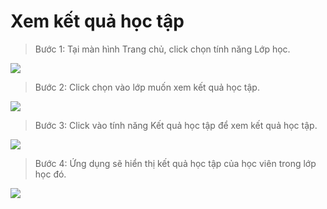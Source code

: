 # Xem kết quả học tập

> Bước 1: Tại màn hình Trang chủ, click chọn tính năng Lớp học.

![](../.gitbook/assets/1%20%283%29.jpg)

> Bước 2: Click chọn vào lớp muốn xem kết quả học tập.

![](../.gitbook/assets/2%20%284%29.jpg)

> Bước 3: Click vào tính năng Kết quả học tập để xem kết quả học tập.

![](../.gitbook/assets/4%20%281%29.jpg)

> Bước 4: Ứng dụng sẽ hiển thị kết quả học tập của học viên trong lớp học đó.

![](../.gitbook/assets/c2e8938fdd7629287067.jpg)

